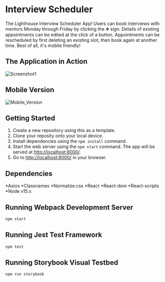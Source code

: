 # Interview Scheduler

The Lighthouse Interview Scheduler App! Users can book interviews with mentors Monday through Friday by clicking the ➕ sign. Details of existing appointments can be edited at the click of a button. Appointments can be rescheduled by first deleting an existing slot, then book again at another time. Best of all, it's mobile friendly!

## The Application in Action

![Screenshot1](https://user-images.githubusercontent.com/101907461/170416555-63da411a-6e15-4985-b588-7f4f1e77414a.gif)

## Mobile Version

![Mobile_Version](https://user-images.githubusercontent.com/101907461/170419704-a71c09c0-eada-4e2f-ae8f-7c95283ba44a.png)

## Getting Started

1. Create a new repository using this as a template.
2. Clone your reposity onto your local device.
3. Install dependencies using the `npm install` command.
4. Start the web server using the `npm start` command. The app will be served at <http://localhost:8000/>.
5. Go to <http://localhost:8000/> in your browser. 

## Dependencies

*Axios
*Classnames
*Normalize.css
*React
*React-dom
*React-scripts
*Node v15.x

## Running Webpack Development Server

```sh
npm start
```

## Running Jest Test Framework

```sh
npm test
```

## Running Storybook Visual Testbed

```sh
npm run storybook
```
